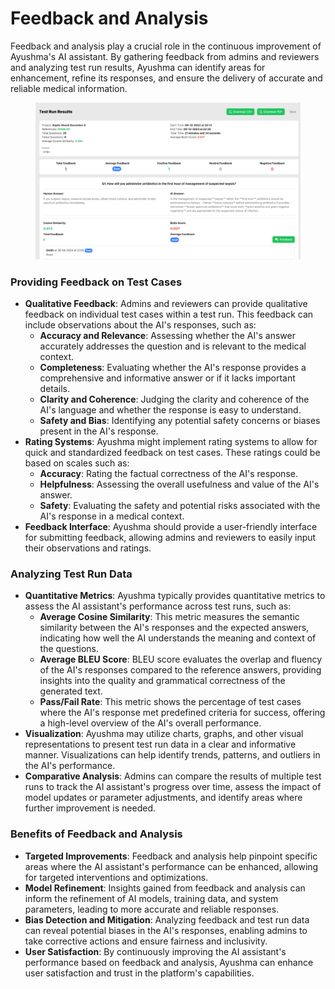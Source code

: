 # Feedback and Analysis

Feedback and analysis play a crucial role in the continuous improvement of Ayushma's AI assistant. By gathering feedback from admins and reviewers and analyzing test run results, Ayushma can identify areas for enhancement, refine its responses, and ensure the delivery of accurate and reliable medical information.

<figure><img src="../assets/image (12).png" alt=""><figcaption></figcaption></figure>

### Providing Feedback on Test Cases

* **Qualitative Feedback**: Admins and reviewers can provide qualitative feedback on individual test cases within a test run. This feedback can include observations about the AI's responses, such as:
  * **Accuracy and Relevance**: Assessing whether the AI's answer accurately addresses the question and is relevant to the medical context.
  * **Completeness**: Evaluating whether the AI's response provides a comprehensive and informative answer or if it lacks important details.
  * **Clarity and Coherence**: Judging the clarity and coherence of the AI's language and whether the response is easy to understand.
  * **Safety and Bias**: Identifying any potential safety concerns or biases present in the AI's response.
* **Rating Systems**: Ayushma might implement rating systems to allow for quick and standardized feedback on test cases. These ratings could be based on scales such as:
  * **Accuracy**: Rating the factual correctness of the AI's response.
  * **Helpfulness**: Assessing the overall usefulness and value of the AI's answer.
  * **Safety**: Evaluating the safety and potential risks associated with the AI's response in a medical context.
* **Feedback Interface**: Ayushma should provide a user-friendly interface for submitting feedback, allowing admins and reviewers to easily input their observations and ratings.

### Analyzing Test Run Data

* **Quantitative Metrics**: Ayushma typically provides quantitative metrics to assess the AI assistant's performance across test runs, such as:
  * **Average Cosine Similarity**: This metric measures the semantic similarity between the AI's responses and the expected answers, indicating how well the AI understands the meaning and context of the questions.
  * **Average BLEU Score**: BLEU score evaluates the overlap and fluency of the AI's responses compared to the reference answers, providing insights into the quality and grammatical correctness of the generated text.
  * **Pass/Fail Rate**: This metric shows the percentage of test cases where the AI's response met predefined criteria for success, offering a high-level overview of the AI's overall performance.
* **Visualization**: Ayushma may utilize charts, graphs, and other visual representations to present test run data in a clear and informative manner. Visualizations can help identify trends, patterns, and outliers in the AI's performance.
* **Comparative Analysis**: Admins can compare the results of multiple test runs to track the AI assistant's progress over time, assess the impact of model updates or parameter adjustments, and identify areas where further improvement is needed.

### Benefits of Feedback and Analysis

* **Targeted Improvements**: Feedback and analysis help pinpoint specific areas where the AI assistant's performance can be enhanced, allowing for targeted interventions and optimizations.
* **Model Refinement**: Insights gained from feedback and analysis can inform the refinement of AI models, training data, and system parameters, leading to more accurate and reliable responses.
* **Bias Detection and Mitigation**: Analyzing feedback and test run data can reveal potential biases in the AI's responses, enabling admins to take corrective actions and ensure fairness and inclusivity.
* **User Satisfaction**: By continuously improving the AI assistant's performance based on feedback and analysis, Ayushma can enhance user satisfaction and trust in the platform's capabilities.
